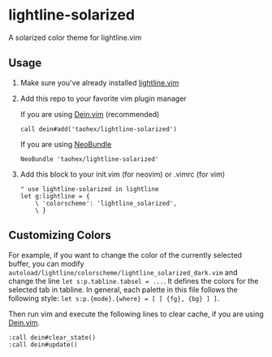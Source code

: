# lightline-solarized

A solarized color theme for lightline.vim

## Usage

1.	Make sure you've already installed [lightline.vim](https://github.com/itchyny/lightline.vim)

2.	Add this repo to your favorite vim plugin manager

	If you are using [Dein.vim](https://github.com/Shougo/dein.vim) (recommended)

	```vim
	call dein#add('taohex/lightline-solarized')
	```

	If you are using [NeoBundle](https://github.com/Shougo/neobundle.vim)

	```vim
	NeoBundle 'taohex/lightline-solarized'
	```

3.	Add this block to your init.vim (for neovim) or .vimrc (for vim)

	```vim
	" use lightline-solarized in lightline
	let g:lightline = {
		\ 'colorscheme': 'lightline_solarized',
		\ }
	```

## Customizing Colors

For example, if you want to change the color of the currently selected buffer, you can modify `autoload/lightline/colorscheme/lightline_solarized_dark.vim` and change the line `let s:p.tabline.tabsel = ...`. It defines the colors for the selected tab in tabline. In general, each palette in this file follows the following style: `let s:p.{mode}.{where} = [ [ {fg}, {bg} ] ]`.

Then run vim and execute the following lines to clear cache, if you are using [Dein.vim](https://github.com/Shougo/dein.vim).

```
:call dein#clear_state()
:call dein#update()
```

